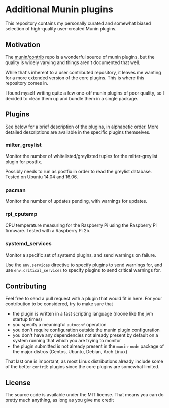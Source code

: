 # Additional Munin plugins

This repository contains my personally curated and somewhat biased
selection of high-quality user-created Munin plugins.


## Motivation

The [munin/contrib](https://github.com/munin-monitoring/contrib) repo is
a wonderful source of munin plugins, but the quality is widely varying
and things aren't documented that well.

While that's inherent to a user contributed repository, it leaves me
wanting for a more extended version of the core plugins. This is where
this repository comes in.

I found myself writing quite a few one-off munin plugins of poor
quality, so I decided to clean them up and bundle them in a single
package.

## Plugins

See below for a brief description of the plugins, in alphabetic order.
More detailed descriptions are available in the specific plugins
themselves.

### milter\_greylist

Monitor the number of whitelisted/greylisted tuples for the
milter-greylist plugin for postfix.

Possibly needs to run as postfix in order to read the greylist database.
Tested on Ubuntu 14.04 and 16.06.

### pacman

Monitor the number of updates pending, with warnings for updates.

### rpi\_cputemp

CPU temperature measuring for the Raspberry Pi using the Raspberry Pi
firmware. Tested with a Raspberry Pi 2b.

### systemd\_services

Monitor a specific set of systemd plugins, and send warnings on failure.

Use the `env.services` directive to specify plugins to send warnings
for, and use `env.critical_services` to specify plugins to send critical
warnings for.

## Contributing

Feel free to send a pull request with a plugin that would fit in here.
For your contribution to be considered, try to make sure that

- the plugin is written in a fast scripting language (noone like the jvm
  startup times)
- you specify a meaningful `autoconf` operation
- you don't require configuration outside the munin plugin configuration
- you don't have any dependencies not already present by default on a
  system running that which you are trying to monitor
- the plugin submitted is not already present in the `munin-node`
  package of the major distros (Centos, Ubuntu, Debian, Arch Linux)

That last one is important, as most Linux distributions already include
some of the better `contrib` plugins since the core plugins are somewhat
limited.

## License

The source code is available under the MIT license. That means you can
do pretty much anything, as long as you give me credit
